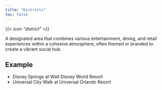 ```yaml
---
title: "Districts"
toc: false
---
```


<i class="bigIcon">{{< icon "district" >}}</i>

A designated area that combines various entertainment, dining, and retail experiences within a cohesive atmosphere, often themed or branded to create a vibrant social hub. 

## Example

* Disney Springs at Walt Disney World Resort
* Universal City Walk at Universal Orlando Resort

